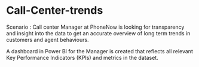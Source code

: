 # Call-Center-trends
Scenario : Call center Manager at PhoneNow is looking for transparency and insight into the data to get an accurate overview of long term trends in customers and agent behaviours.

A dashboard in Power BI for the Manager is created that reflects all relevant Key Performance Indicators (KPIs) and metrics in the dataset.
